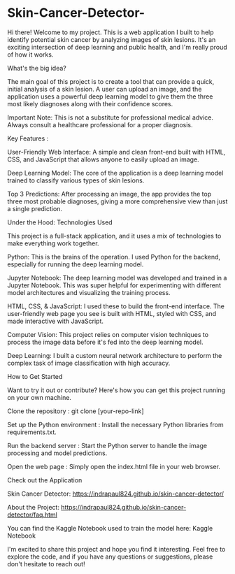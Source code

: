 # Skin-Cancer-Detector-
Hi there! Welcome to my project. This is a web application I built to help identify potential skin cancer by analyzing images of skin lesions. It's an exciting intersection of deep learning and public health, and I'm really proud of how it works.

What's the big idea?

The main goal of this project is to create a tool that can provide a quick, initial analysis of a skin lesion. A user can upload an image, and the application uses a powerful deep learning model to give them the three most likely diagnoses along with their confidence scores.

Important Note: This is not a substitute for professional medical advice. Always consult a healthcare professional for a proper diagnosis.

Key Features : 

User-Friendly Web Interface: A simple and clean front-end built with HTML, CSS, and JavaScript that allows anyone to easily upload an image.

Deep Learning Model: The core of the application is a deep learning model trained to classify various types of skin lesions.

Top 3 Predictions: After processing an image, the app provides the top three most probable diagnoses, giving a more comprehensive view than just a single prediction.

Under the Hood: 
Technologies Used

This project is a full-stack application, and it uses a mix of technologies to make everything work together.

Python: This is the brains of the operation. I used Python for the backend, especially for running the deep learning model.

Jupyter Notebook: The deep learning model was developed and trained in a Jupyter Notebook. This was super helpful for experimenting with different model architectures and visualizing the training process.

HTML, CSS, & JavaScript: I used these to build the front-end interface. The user-friendly web page you see is built with HTML, styled with CSS, and made interactive with JavaScript.

Computer Vision: This project relies on computer vision techniques to process the image data before it's fed into the deep learning model.

Deep Learning: I built a custom neural network architecture to perform the complex task of image classification with high accuracy.

How to Get Started

Want to try it out or contribute? Here's how you can get this project running on your own machine.

Clone the repository : git clone [your-repo-link]

Set up the Python environment : Install the necessary Python libraries from requirements.txt.

Run the backend server : Start the Python server to handle the image processing and model predictions.

Open the web page : Simply open the index.html file in your web browser.

Check out the Application

Skin Cancer Detector: https://indrapaul824.github.io/skin-cancer-detector/

About the Project: https://indrapaul824.github.io/skin-cancer-detector/faq.html

You can find the Kaggle Notebook used to train the model here: Kaggle Notebook


I'm excited to share this project and hope you find it interesting. Feel free to explore the code, and if you have any questions or suggestions, please don't hesitate to reach out!
